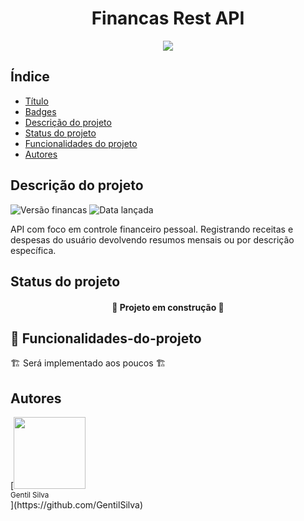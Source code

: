 <h1 align="center"> Financas Rest API </h1>

<p align="center">
<img src="http://img.shields.io/static/v1?label=STATUS&message=EM%20DESENVOLVIMENTO&color=GREEN&style=for-the-badge"/>
</p>

## Índice

* [Título](#titulo)
* [Badges](#badges)
* [Descrição do projeto](#descricao-do-projeto)
* [Status do projeto](#status-do-projeto)
* [Funcionalidades do projeto](#funcionalidades-do-projeto)
* [Autores](#autores)

## Descrição do projeto
![Versão financas](http://img.shields.io/static/v1?label=Financas&message=v0.0.1&color=YELLOW&style=plastic)
![Data lançada](http://img.shields.io/static/v1?label=Release&message=Agosto&color=GREEN&style=plastic)

<p>
API com foco em controle financeiro pessoal. Registrando receitas e despesas do usuário devolvendo resumos mensais ou por descrição específica.
</p>

## Status do projeto
<h4 align="center">
🚧 Projeto em construção 🚧
</h4>

## 🔨 Funcionalidades-do-projeto
🏗️ Será implementado aos poucos 🏗️

## Autores
<div>[<img src="https://avatars.githubusercontent.com/u/93679402?s=400&u=99636daaeb40b9456b42cb2466a488c4e9a630b9&v=4" width=115><br><sub>Gentil Silva</sub></div>](https://github.com/GentilSilva)
